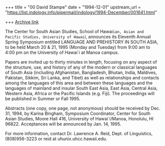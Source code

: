 +++
title = "00 David Stampe"
date = "1994-12-01"
upstream_url = "https://list.indology.info/pipermail/indology/1994-December/001641.html"

+++
[Archive link](https://list.indology.info/pipermail/indology/1994-December/001641.html)

The Center for South Asian Studies, School of Hawai`ian, Asian and
Pacific Studies, University of Hawai`i, announces its Eleventh Annual
Spring Symposium entitled LANGUAGE AND PREHISTORY IN SOUTH ASIA, to be
held March 20 & 21, 1995 (Monday and Tuesday) from 9:00 am to 4:00 pm
on the University of Hawai`i at Manoa campus.

Papers are invited up to thirty minutes in length, focusing on any
aspect of the structure, use, and history of any of the modern or
classical languages of South Asia (including Afghanistan, Bangladesh,
Bhutan, India, Maldives, Pakistan, Sikkim, Sri Lanka, and Tibet) as
well as relationships and contacts among the languages of this area
and between these languages and the languages of mainland and insular
South East Asia, East Asia, Central Asia, Western Asia, Africa or the
Pacific Islands (e.g. Fiji).  The proceedings will be published in
Summer or Fall 1995.

Abstracts (one copy, one page, not anonymous) should be received by
Dec. 31, 1994, by Karina Bingham, Symposium Coordinator, Center for
South Asian Studies, Moore Hall 416, University of Hawai`i/Manoa,
Honolulu, HI 96822.  Acceptances will be announced by Jan. 14, 1995.

For more information, contact Dr. Lawrence A. Reid, Dept. of
Linguistics, (808)956-3223 or reid at uhunix.uhcc.hawaii.edu.





